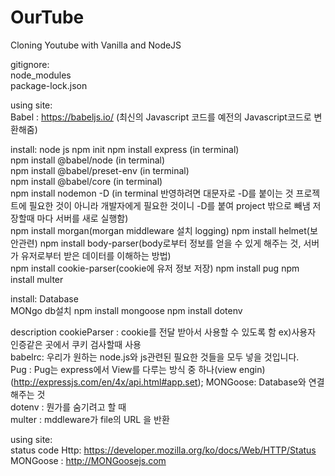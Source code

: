 # OurTube

Cloning Youtube with Vanilla and NodeJS

gitignore:  
node_modules  
package-lock.json

using site:  
Babel : https://babeljs.io/ (최신의 Javascript 코드를 예전의 Javascript코드로 변환해줌)

install:
node js
npm init
npm install express (in terminal)  
npm install @babel/node (in terminal)  
npm install @babel/preset-env (in terminal)  
npm install @babel/core (in terminal)  
npm install nodemon -D (in terminal 반영하려면 대문자로 -D를 붙이는 것 프로젝트에 필요한 것이 아니라 개발자에게 필요한 것이니 -D를 붙여 project 밖으로 빼냄 저장할때 마다 서버를 새로 실행함)  
npm install morgan(morgan middleware 설치 logging)
npm install helmet(보안관련)
npm install body-parser(body로부터 정보를 얻을 수 있게 해주는 것, 서버가 유저로부터 받은 데이터를 이해하는 방법)  
npm install cookie-parser(cookie에 유저 정보 저장)
npm install pug
npm install multer

install: Database  
MONgo db설치
npm install mongoose
npm install dotenv

description
cookieParser : cookie를 전달 받아서 사용할 수 있도록 함 ex)사용자 인증같은 곳에서 쿠키 검사할때 사용  
babelrc: 우리가 원하는 node.js와 js관련된 필요한 것들을 모두 넣을 것입니다.  
Pug : Pug는 express에서 View를 다루는 방식 중 하나(view engin)(http://expressjs.com/en/4x/api.html#app.set);
MONGoose: Database와 연결해주는 것  
dotenv : 뭔가를 숨기려고 할 때  
multer : mddleware가 file의 URL 을 반환

using site:  
status code Http: https://developer.mozilla.org/ko/docs/Web/HTTP/Status
MONGoose : http://MONGoosejs.com

